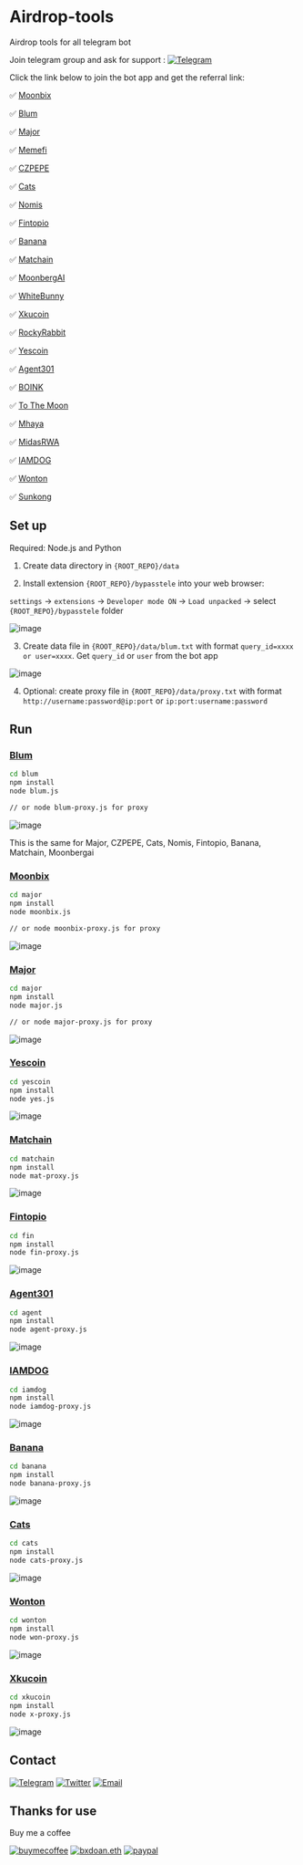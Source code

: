 # Airdrop-tools

Airdrop tools for all telegram bot

Join telegram group and ask for support : [![Telegram](https://img.shields.io/badge/Telegram-2CA5E0?style=for-the-badge&logo=telegram&logoColor=white)](https://t.me/vp_airdrop)

Click the link below to join the bot app and get the referral link:

✅ [Moonbix](https://t.me/Binance_Moonbix_bot/start?startApp=ref_399199645&startapp=ref_399199645&utm_medium=web_share_copy)

✅ [Blum](https://t.me/blum/app?startapp=ref_KWlM6oGLsY)

✅ [Major](https://t.me/major/start?startapp=399199645)

✅ [Memefi](https://t.me/memefi_coin_bot/main?startapp=r_ee93f6aea4)

✅ [CZPEPE](https://t.me/czpepeBot?start=399199645)

✅ [Cats](t.me/catsgang_bot/join?startapp=iCkXghxaEvb_qo6M_CNEy)

✅ [Nomis](https://t.me/NomisAppBot/app?startapp=ref_8hl9ssTJVK)

✅ [Fintopio](https://t.me/fintopio/wallet?startapp=reflink-reflink_XP3STJDYcKqYmduP-)

✅ [Banana](https://t.me/OfficialBananaBot/banana?startapp=referral=TCJMSB)

✅ [Matchain](https://t.me/MatchQuestBot/start?startapp=95c2d862b8f59dea782f41aaf4c364ab)

✅ [MoonbergAI](https://t.me/moonbergai_bot/join?startapp=nlMsKP0ZWe)

✅ [WhiteBunny](https://t.me/whitebunnywtf_bot?start=ref66d6ffa67fae5fc4caea3dbf)

✅ [Xkucoin](https://t.me/xkucoinbot/kucoinminiapp?startapp=cm91dGU9JTJGdGFwLWdhbWUlM0ZpbnZpdGVyVXNlcklkJTNEMzk5MTk5NjQ1JTI2cmNvZGUlM0Q=)

✅ [RockyRabbit](https://t.me/rocky_rabbit_bot/play?startapp=frId399199645)

✅ [Yescoin](https://t.me/theYescoin_bot/Yescoin?startapp=mxRCHl)

✅ [Agent301](https://t.me/Agent301Bot/app?startapp=onetime399199645)

✅ [BOINK](https://t.me/boinker_bot/boinkapp?startapp=boink399199645)

✅ [To The Moon](https://t.me/PoPPtothemoon_bot/moon?startapp=399199645)

✅ [Mhaya](https://t.me/mhaya_bot?start=28PseCdbWcs)

✅ [MidasRWA](https://t.me/MidasRWA_bot/app?startapp=ref_061624a8-e745-4c33-ab16-0c27107be390)

✅ [IAMDOG](https://t.me/IAMDOG_bot?start=PN38WJ)

✅ [Wonton](https://t.me/WontonOrgBot/gameapp?startapp=referralCode=TBOHDD7V)

✅ [Sunkong](https://t.me/sunkongmyth_bot/sunkong_miniapp?startapp=25D8F1E09)

## Set up
Required: Node.js and Python

1. Create data directory in `{ROOT_REPO}/data`

2. Install extension `{ROOT_REPO}/bypasstele` into your web browser:

`settings` -> `extensions` -> `Developer mode ON` -> `Load unpacked` -> select `{ROOT_REPO}/bypasstele` folder

![image](imgs/extension.jpg)

3. Create data file in `{ROOT_REPO}/data/blum.txt` with format 
`query_id=xxxx or user=xxxx`. Get `query_id` or `user` from the bot app

![image](imgs/get_query_id.jpg)

4. Optional: create proxy file in `{ROOT_REPO}/data/proxy.txt`  with format `http://username:password@ip:port` or `ip:port:username:password`

## Run

### [Blum](https://t.me/blum/app?startapp=ref_KWlM6oGLsY)

```sh
cd blum
npm install
node blum.js

// or node blum-proxy.js for proxy
```
![image](imgs/blum_run.jpg)

This is the same for Major, CZPEPE, Cats, Nomis, Fintopio, Banana, Matchain, Moonbergai

### [Moonbix](https://t.me/Binance_Moonbix_bot/start?startApp=ref_399199645&startapp=ref_399199645&utm_medium=web_share_copy)

```sh
cd major
npm install
node moonbix.js

// or node moonbix-proxy.js for proxy
```
![image](imgs/moonbix.jpg)

### [Major](https://t.me/major/start?startapp=399199645)

```sh
cd major
npm install
node major.js

// or node major-proxy.js for proxy
```
![image](imgs/major_run.jpg)

### [Yescoin](https://t.me/theYescoin_bot/Yescoin?startapp=mxRCHl)

```sh
cd yescoin
npm install
node yes.js
```
![image](imgs/yescoin.jpg)

### [Matchain](https://t.me/MatchQuestBot/start?startapp=95c2d862b8f59dea782f41aaf4c364ab)

```sh
cd matchain
npm install
node mat-proxy.js
```
![image](imgs/matchain.jpg)

### [Fintopio](https://t.me/fintopio/wallet?startapp=reflink-reflink_XP3STJDYcKqYmduP-)

```sh
cd fin
npm install
node fin-proxy.js
```
![image](imgs/fin.jpg)

### [Agent301](https://t.me/Agent301Bot/app?startapp=onetime399199645)

```sh
cd agent
npm install
node agent-proxy.js
```
![image](imgs/agent.jpg)

### [IAMDOG](https://t.me/IAMDOG_bot?start=PN38WJ)

```sh
cd iamdog
npm install
node iamdog-proxy.js
```
![image](imgs/iamdog.jpg)

### [Banana](https://t.me/OfficialBananaBot/banana?startapp=referral=TCJMSB)

```sh
cd banana
npm install
node banana-proxy.js
```
![image](imgs/banana.jpg)

### [Cats](t.me/catsgang_bot/join?startapp=iCkXghxaEvb_qo6M_CNEy)

```sh
cd cats
npm install
node cats-proxy.js
```
![image](imgs/cats.jpg)

### [Wonton](https://t.me/WontonOrgBot/gameapp?startapp=referralCode=TBOHDD7V)

```sh
cd wonton
npm install
node won-proxy.js
```
![image](imgs/won.jpg)

### [Xkucoin](https://t.me/xkucoinbot/kucoinminiapp?startapp=cm91dGU9JTJGdGFwLWdhbWUlM0ZpbnZpdGVyVXNlcklkJTNEMzk5MTk5NjQ1JTI2cmNvZGUlM0Q=)

```sh
cd xkucoin
npm install
node x-proxy.js
```
![image](imgs/xkucoin.jpg)

## Contact

[![Telegram](https://img.shields.io/badge/Telegram-2CA5E0?style=for-the-badge&logo=telegram&logoColor=white)](https://t.me/bxdoan)
[![Twitter](https://img.shields.io/badge/Twitter-1DA1F2?style=for-the-badge&logo=twitter&logoColor=white)](https://twitter.com/bxdoan)
[![Email](https://img.shields.io/badge/Gmail-D14836?style=for-the-badge&logo=gmail&logoColor=white)](mailto:hi@bxdoan.com)

## Thanks for use
Buy me a coffee

[![buymecoffee](https://img.shields.io/badge/Buy_Me_A_Coffee-FFDD00?style=for-the-badge&logo=buy-me-a-coffee&logoColor=black)](https://www.buymeacoffee.com/bxdoan)
[![bxdoan.eth](https://img.shields.io/badge/Ethereum-3C3C3D?style=for-the-badge&logo=Ethereum&logoColor=white)](https://etherscan.io/address/0x610322AeF748238C52E920a15Dd9A8845C9c0318)
[![paypal](	https://img.shields.io/badge/PayPal-00457C?style=for-the-badge&logo=paypal&logoColor=white)](https://paypal.me/bxdoan)
